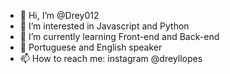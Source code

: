 - 👋 Hi, I’m @Drey012
- 👀 I’m interested in Javascript and Python 
- 🌱 I’m currently learning Front-end and Back-end
- 💞️ Portuguese and English speaker
- 📫 How to reach me: instagram @dreyllopes

<!---
Drey012/Drey012 is a ✨ special ✨ repository because its `README.md` (this file) appears on your GitHub profile.
You can click the Preview link to take a look at your changes.
--->
